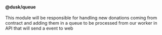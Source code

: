 #### @dusk/queue

This module will be responsible for handling new donations coming from 
contract and adding them in a queue to be processed from our worker in API that will send a event 
to web
